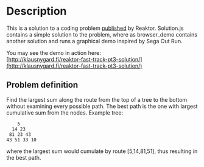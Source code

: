 # Description

This is a solution to a coding problem [published](http://reaktor.fi/careers/fast_track/) by Reaktor.
Solution.js contains a simple solution to the problem, where as
browser_demo contains another solution and runs a graphical demo
inspired by Sega Out Run.

You may see the demo in action here:
<br>[http://klausnygard.fi/reaktor-fast-track-pt3-solution/](http://klausnygard.fi/reaktor-fast-track-pt3-solution/)

## Problem definition

Find the largest sum along the route from the top of a tree to the bottom without
examining every possible path. The best path is the one with largest cumulative
sum from the nodes. Example tree:

        5
      14 23
     81 23 43
    43 51 33 10

where the largest sum would cumulate by route [5,14,81,51], thus resulting in
the best path.
